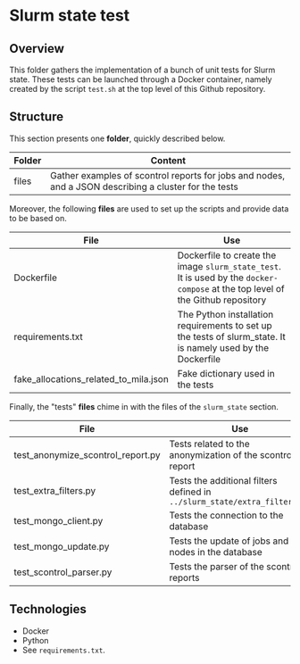 # Slurm state test

## Overview

This folder gathers the implementation of a bunch of unit tests for Slurm state.
These tests can be launched through a Docker container, namely created by the
script `test.sh` at the top level of this Github repository.

## Structure

This section presents one **folder**, quickly described below.

| Folder | Content |
| -- | -- |
| files | Gather examples of scontrol reports for jobs and nodes, and a JSON describing a cluster for the tests |


Moreover, the following **files** are used to set up the scripts and provide data
to be based on.

| File | Use |
| -- | -- |
| Dockerfile | Dockerfile to create the image `slurm_state_test`. It is used by the `docker-compose` at the top level of the Github repository |
| requirements.txt | The Python installation requirements to set up the tests of slurm_state. It is namely used by the Dockerfile |
| fake_allocations_related_to_mila.json | Fake dictionary used in the tests |

Finally, the "tests" **files** chime in with the files of the `slurm_state` section.

| File | Use |
| -- | -- |
| test_anonymize_scontrol_report.py | Tests related to the anonymization of the scontrol report |
| test_extra_filters.py | Tests the additional filters defined in `../slurm_state/extra_filters.py` |
| test_mongo_client.py | Tests the connection to the database |
| test_mongo_update.py | Tests the update of jobs and nodes in the database |
| test_scontrol_parser.py | Tests the parser of the scontrol reports |

## Technologies

* Docker
* Python
* See `requirements.txt`.
